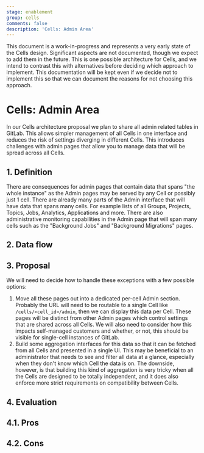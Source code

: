 ```yaml
---
stage: enablement
group: cells
comments: false
description: 'Cells: Admin Area'
---
```


This document is a work-in-progress and represents a very early state of the
Cells design. Significant aspects are not documented, though we expect to add
them in the future. This is one possible architecture for Cells, and we intend to
contrast this with alternatives before deciding which approach to implement.
This documentation will be kept even if we decide not to implement this so that
we can document the reasons for not choosing this approach.

# Cells: Admin Area

In our Cells architecture proposal we plan to share all admin related tables in
GitLab. This allows simpler management of all Cells in one interface and reduces
the risk of settings diverging in different Cells. This introduces challenges
with admin pages that allow you to manage data that will be spread across all
Cells.

## 1. Definition

There are consequences for admin pages that contain data that spans "the whole
instance" as the Admin pages may be served by any Cell or possibly just 1 cell.
There are already many parts of the Admin interface that will have data that
spans many cells. For example lists of all Groups, Projects, Topics, Jobs,
Analytics, Applications and more. There are also administrative monitoring
capabilities in the Admin page that will span many cells such as the "Background
Jobs" and "Background Migrations" pages.

## 2. Data flow

## 3. Proposal

We will need to decide how to handle these exceptions with a few possible
options:

1. Move all these pages out into a dedicated per-cell Admin section. Probably
   the URL will need to be routable to a single Cell like `/cells/<cell_id>/admin`,
   then we can display this data per Cell. These pages will be distinct from
   other Admin pages which control settings that are shared across all Cells. We
   will also need to consider how this impacts self-managed customers and
   whether, or not, this should be visible for single-cell instances of GitLab.
1. Build some aggregation interfaces for this data so that it can be fetched
   from all Cells and presented in a single UI. This may be beneficial to an
   administrator that needs to see and filter all data at a glance, especially
   when they don't know which Cell the data is on. The downside, however, is
   that building this kind of aggregation is very tricky when all the Cells are
   designed to be totally independent, and it does also enforce more strict
   requirements on compatibility between Cells.

## 4. Evaluation

## 4.1. Pros

## 4.2. Cons
